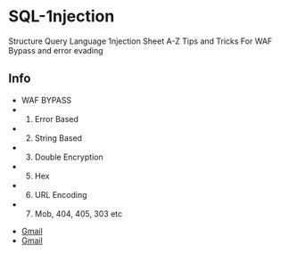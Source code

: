 # SQL-1njection
Structure Query Language 1njection Sheet A-Z Tips and Tricks For WAF Bypass and error evading 

## Info

* WAF BYPASS
* 1. Error Based
* 2. String Based
* 3. Double Encryption
* 5. Hex
* 6. URL Encoding
* 7. Mob, 404, 405, 303 etc

- [Gmail](starfordrapid@gmail.com)
- [Gmail](abbarhissarh@gmail.com)
